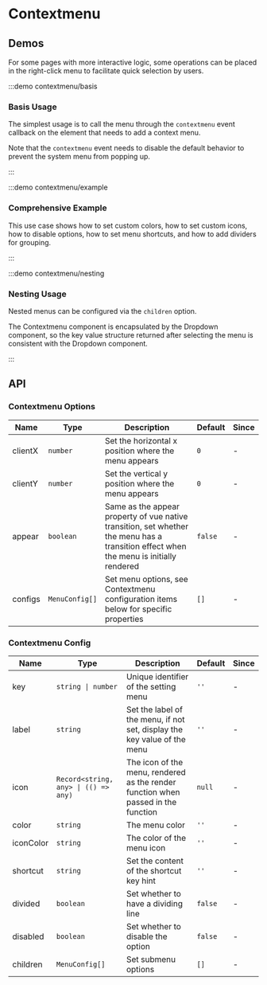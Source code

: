 # Contextmenu

## Demos

For some pages with more interactive logic, some operations can be placed in the right-click menu to facilitate quick selection by users.

:::demo contextmenu/basis

### Basis Usage

The simplest usage is to call the menu through the `contextmenu` event callback on the element that needs to add a context menu.

Note that the `contextmenu` event needs to disable the default behavior to prevent the system menu from popping up.

:::

:::demo contextmenu/example

### Comprehensive Example

This use case shows how to set custom colors, how to set custom icons, how to disable options, how to set menu shortcuts, and how to add dividers for grouping.

:::

:::demo contextmenu/nesting

### Nesting Usage

Nested menus can be configured via the `children` option.

The Contextmenu component is encapsulated by the Dropdown component, so the key value structure returned after selecting the menu is consistent with the Dropdown component.

:::

## API

### Contextmenu Options

| Name    | Type           | Description                                                                                                                            | Default | Since |
| ------- | -------------- | -------------------------------------------------------------------------------------------------------------------------------------- | ------- | ----- |
| clientX | `number`       | Set the horizontal x position where the menu appears                                                                                   | `0`     | -     |
| clientY | `number`       | Set the vertical y position where the menu appears                                                                                     | `0`     | -     |
| appear  | `boolean`      | Same as the appear property of vue native transition, set whether the menu has a transition effect when the menu is initially rendered | `false` | -     |
| configs | `MenuConfig[]` | Set menu options, see Contextmenu configuration items below for specific properties                                                    | `[]`    | -     |

### Contextmenu Config

| Name      | Type                                 | Description                                                                       | Default | Since |
| --------- | ------------------------------------ | --------------------------------------------------------------------------------- | ------- | ----- |
| key       | `string \| number`                   | Unique identifier of the setting menu                                             | `''`    | -     |
| label     | `string`                             | Set the label of the menu, if not set, display the key value of the menu          | `''`    | -     |
| icon      | `Record<string, any> \| (() => any)` | The icon of the menu, rendered as the render function when passed in the function | `null`  | -     |
| color     | `string`                             | The menu color                                                                    | `''`    | -     |
| iconColor | `string`                             | The color of the menu icon                                                        | `''`    | -     |
| shortcut  | `string`                             | Set the content of the shortcut key hint                                          | `''`    | -     |
| divided   | `boolean`                            | Set whether to have a dividing line                                               | `false` | -     |
| disabled  | `boolean`                            | Set whether to disable the option                                                 | `false` | -     |
| children  | `MenuConfig[]`                       | Set submenu options                                                               | `[]`    | -     |
